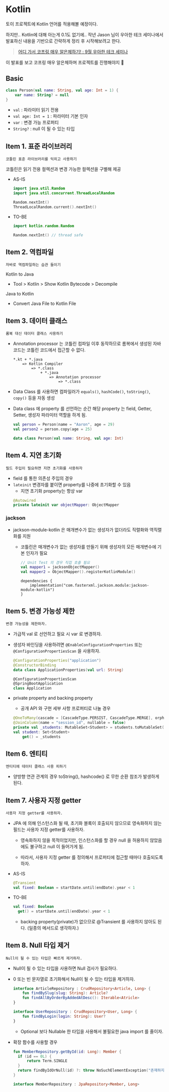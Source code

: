# Kotlin

토이 프로젝트에 Kotlin 언어를 적용해볼 예정이다.

하지만.. Kotlin에 대해 아는게 0.1도 없기에.. 작년 Jason 님이 우아한 테크 세미나에서 발표하신 내용을 기반으로 간략하게 정리 후 시작해보려고 한다.

> [어디 가서 코프링 매우 알은체하기! : 9월 우아한 테크 세미나](https://www.youtube.com/watch?v=ewBri47JWII&list=WL&index=9&t=6029s)

이 발표를 보고 코프링 매우 알은체하며 프로젝트를 진행해야지 🤠

## Basic

```kotlin
class Person(val name: String, val age: Int = 1) {
    var name: String? = null
}
```

- `val` : 파라미터 읽기 전용
- `val age: Int = 1` : 파라미터 기본 인자
- `var` : 변경 가능 프로퍼티
- `String?` : null 이 될 수 있는 타입

## Item 1. 표준 라이브러리

`코틀린 표준 라이브러리를 익히고 사용하기`

코틀린은 읽기 전용 컬렉션과 변경 가능한 컬렉션을 구별해 제공

- AS-IS

  ```kotlin
  import java.util.Random
  import java.util.concurrent.ThreadLocalRandom

  Random.nextInt()
  ThreadLocalRandom.current().nextInt()
  ```

- TO-BE

  ```kotlin
  import kotlin.random.Random

  Random.nextInt() // thread safe
  ```

## Item 2. 역컴파일

`자바로 역컴파일하는 습관 들이기`

Kotlin to Java

- Tool > Kotlin > Show Kotlin Bytecode > Decompile

Java to Kotlin

- Convert Java File to Kotlin File

## Item 3. 데이터 클래스

`롬복 대신 데이터 클래스 사용하기`

- Annotation processor 는 코틀린 컴파일 이후 동작하므로 롬복에서 생성된 자바 코드는 코틀린 코드에서 접근할 수 없다.

  ```
  *.kt + *.java
      => Kotlin Compiler
          => *.class
              + *.java
                  => Annotation processor
                      => *.class
  ```

- Data Class 를 사용하면 컴파일러가 `equals()`, `hashCode()`, `toString()`, `copy()` 등을 자동 생성
- Data class 에 property 를 선언하는 순간 해당 property 는 field, Getter,
  Setter, 생성자 파라미터 역할을 하게 됨.

  ```kotlin
  val person = Person(name = "Aaron", age = 29)
  val person2 = person.copy(age = 25)

  data class Person(val name: String, val age: Int)
  ```

## Item 4. 지연 초기화

`필드 주입이 필요하면 지연 초기화를 사용하자`

- field 를 통한 의존성 주입의 경우
- `lateinit` 변경자를 붙이면 property를 나중에 초기화할 수 있음
  - 지연 초기화 property는 항상 var
  ```kotlin
  @Autowired
  private lateinit var objectMapper: ObjectMapper
  ```

### jackson

- jackson-module-kotlin 은 매개변수가 없는 생성자가 없더라도 직렬화와 역직렬화를 지원

  - 코틀린은 매개변수가 없는 생성자를 만들기 위해 생성자의 모든 매개변수에 기본 인자가 필요

    ```kotlin
    // Unit Test 의 경우 직접 호출 필요
    val mapper1 = jacksonObjectMapper()
    val mapper2 = ObjectMapper().registerKotlinModule()
    ```

    ```properties
    dependencies {
        implementation("com.fasterxml.jackson.module:jackson-module-kotlin")
    }
    ```

## Item 5. 변경 가능성 제한

`변경 가능성을 제한하자.`

- 가급적 val 로 선언하고 필요 시 var 로 변경하자.
- 생성자 바인딩을 사용하려면 `@EnableConfigurationProperties` 또는 `@ConfigurationPropertiesScan` 을 사용하자.

  ```kotlin
  @ConfigurationProperties("application")
  @ConstructorBinding
  data class ApplicationProperties(val url: String)

  @ConfigurationPropertiesScan
  @SpringBootApplication
  class Application
  ```

- private property and backing property

  - 공개 API 와 구현 세부 사항 프로퍼티로 나눌 경우

  ```kotlin
  @OneToMany(cascade = [CascadeType.PERSIST, CascadeType.MERGE], orphanRemoval = true)
  @JoinColumn(name = "session_id", nullable = false)
  private val _students: MutableSet<Student> = students.toMutableSet() //backing property
  val student: Set<Student>
      get() = _students
  ```

## Item 6. 엔티티

`엔티티에 데이터 클래스 사용 피하기`

- 양방향 연관 관계의 경우 toString(), hashcode() 로 무한 순환 참조가 발생하게 된다.

## Item 7. 사용자 지정 getter

`사용자 지정 getter를 사용하자.`

- JPA 에 의해 인스턴스화 될 때, 초기화 블록이 호출되지 않으므로 영속화하지 않는 필드는 사용자 지정 getter를 사용하자.

  - 영속화하지 않을 목적이었지만, 인스턴스화를 할 경우 null 을 허용하지 않았음에도 불구하고 null 이 들어가게 됨.

  - 따라서, 사용자 지정 getter 를 정의해서 프로퍼티에 접근할 때마다 호출되도록 하자.

- AS-IS
  ```kotlin
  @Transient
  val fixed: Boolean = startDate.until(endDate).year < 1
  ```
- TO-BE
  ```kotlin
  val fixed: Boolean
    get() = startDate.until(endDate).year < 1
  ```
  - backing property(private)가 없으므로 @Transient 를 사용하지 않아도 된다. (일종의 메서드로 생각하자.)

## Item 8. Null 타입 제거

`Null이 될 수 있는 타입은 빠르게 제거하자.`

- Null이 될 수 있는 타입을 사용하면 Null 검사가 필요하다.
- 0 또는 빈 문자열로 초기화해서 Null이 될 수 있는 타입을 제거하자.

  ```kotlin
  interface ArticleRepository : CrudRepository<Article, Long> {
      fun findBySlug(slug: String): Article?
      fun findAllByOrderByAddedAtDesc(): Iterable<Atricle>
  }

  interface UserRepository : CrudRepository<User, Long> {
      fun findByLogin(login: String): User?
  }
  ```

  - Optional 보다 Nullable 한 타입을 사용해서 불필요한 java import 를 줄이자.

- 확장 함수를 사용할 경우

  ```kotlin
  fun MemberRepository.getById(id: Long): Member {
    if (id == 0L) {
        return Term.SINGLE
    }
    return findByIdOrNull(id) ?: throw NoSuchElementException("존재하지 않는 아이디 입니다. id: $id")
  }

  interface MemberRepository : JpaRepository<Member, Long>
  ```
